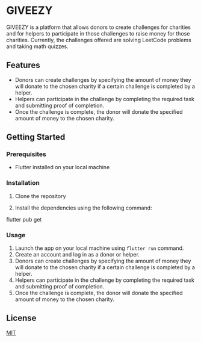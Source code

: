 # GIVEEZY

GIVEEZY is a platform that allows donors to create challenges for charities and for helpers to participate in those challenges to raise money for those charities. Currently, the challenges offered are solving LeetCode problems and taking math quizzes.

## Features

- Donors can create challenges by specifying the amount of money they will donate to the chosen charity if a certain challenge is completed by a helper.
- Helpers can participate in the challenge by completing the required task and submitting proof of completion.
- Once the challenge is complete, the donor will donate the specified amount of money to the chosen charity.

## Getting Started

### Prerequisites

- Flutter installed on your local machine

### Installation

1. Clone the repository


2. Install the dependencies using the following command:

flutter pub get


### Usage

1. Launch the app on your local machine using `flutter run` command.
2. Create an account and log in as a donor or helper.
3. Donors can create challenges by specifying the amount of money they will donate to the chosen charity if a certain challenge is completed by a helper.
4. Helpers can participate in the challenge by completing the required task and submitting proof of completion.
5. Once the challenge is complete, the donor will donate the specified amount of money to the chosen charity.

## License

[MIT](https://choosealicense.com/licenses/mit/)



